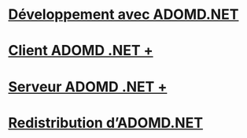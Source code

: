 # [Développement avec ADOMD.NET](developing-with-adomd-net.md)

# [Client ADOMD .NET +](../../../analysis-services/multidimensional-models-adomd-net-client/adomd-net-client-functionality.md)
# [Serveur ADOMD .NET +](../../../analysis-services/multidimensional-models-adomd-net-server/adomd-net-server-functionality.md)

# [Redistribution d’ADOMD.NET](redistributing-adomd-net.md)
